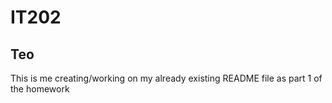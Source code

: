 # IT202
## Teo

This is me creating/working on my already existing README file as part 1 of the homework


